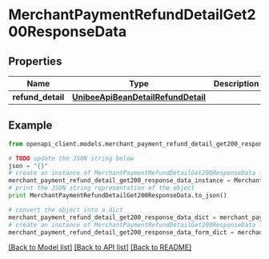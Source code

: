 # MerchantPaymentRefundDetailGet200ResponseData


## Properties

Name | Type | Description | Notes
------------ | ------------- | ------------- | -------------
**refund_detail** | [**UnibeeApiBeanDetailRefundDetail**](UnibeeApiBeanDetailRefundDetail.md) |  | [optional] 

## Example

```python
from openapi_client.models.merchant_payment_refund_detail_get200_response_data import MerchantPaymentRefundDetailGet200ResponseData

# TODO update the JSON string below
json = "{}"
# create an instance of MerchantPaymentRefundDetailGet200ResponseData from a JSON string
merchant_payment_refund_detail_get200_response_data_instance = MerchantPaymentRefundDetailGet200ResponseData.from_json(json)
# print the JSON string representation of the object
print MerchantPaymentRefundDetailGet200ResponseData.to_json()

# convert the object into a dict
merchant_payment_refund_detail_get200_response_data_dict = merchant_payment_refund_detail_get200_response_data_instance.to_dict()
# create an instance of MerchantPaymentRefundDetailGet200ResponseData from a dict
merchant_payment_refund_detail_get200_response_data_form_dict = merchant_payment_refund_detail_get200_response_data.from_dict(merchant_payment_refund_detail_get200_response_data_dict)
```
[[Back to Model list]](../README.md#documentation-for-models) [[Back to API list]](../README.md#documentation-for-api-endpoints) [[Back to README]](../README.md)



